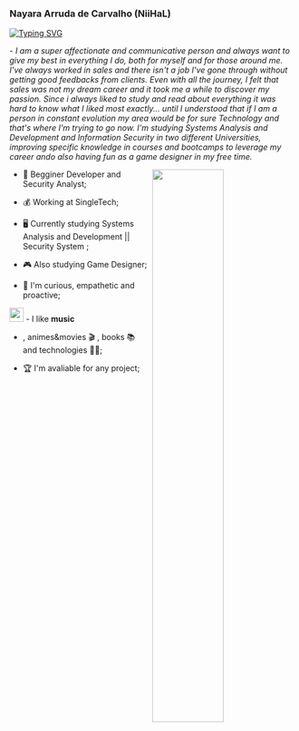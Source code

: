 ### Nayara Arruda de Carvalho (NiiHaL)



[![Typing SVG](https://readme-typing-svg.herokuapp.com?color=FF3670&size=35&center=true&vCenter=true&width=1000&lines=Welcome+to+my+GitHub+profile!;My+name+is+Nayara+Arruda;I'm+a+Security+System+Student;And+also+a+Web+Development+Enthusiast)](https://git.io/typing-svg)
 
 <p>- <i>I am a super affectionate and communicative person and always want to give my best in everything I do, both for myself and for those around me. I've always worked in sales and there isn't a job I've gone through without getting good feedbacks from clients. Even with all the journey, I felt that sales was not my dream career and it took me a while to discover my passion. Since i always liked to study and read about everything it was hard to know what I liked most exactly... until I understood that if I am a person in constant evolution my area would be for sure Technology and that's where I'm trying to go now. I'm studying Systems Analysis and Development and Information Security in two different Universities, improving specific knowledge in courses and bootcamps to leverage my career ando also having fun as a game designer in my free time.</i></p>


<img src="https://i.pinimg.com/originals/6b/5d/32/6b5d32a496de73e0dc68036ca066857e.gif" width="50%" align="right" />

- :beginner: Begginer Developer and Security Analyst;

- :moneybag: Working at SingleTech;

-  :desktop_computer: Currently studying Systems Analysis and Development || Security System ;

- :video_game: Also studying Game Designer;

- :call_me_hand: I'm curious, empathetic and proactive;

<img src="https://media.tenor.com/aOz-HUocH6IAAAAj/one-piece-pixel.gif" width ="25"> - I like <b>music</b>
- , animes&movies :clapper: , books :books: and technologies :woman_technologist:;

- :trophy: I'm avaliable for any project;
  

